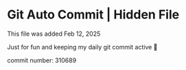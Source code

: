 # Git Auto Commit | Hidden File

This file was added Feb 12, 2025

Just for fun and keeping my daily git commit active 🤪

commit number: 310689
